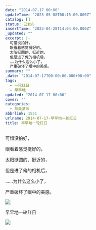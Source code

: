```yaml
---
date: "2014-07-17 00:00"
updateTime: "2023-05-08T00:15:00.000Z"
catalog: []
status: 已发布
insertTime: "2023-04-28T14:04:00.000Z"
_updated: ""
excerpt: |-
  可惜没拍好，
  眼看着感觉挺好的，
  太阳挺圆的、挺近的，
  但是进了俺的相机后，
  ……为什么这么小了，
  严重破坏了眼中的美感。
summary: ""
_date: "2014-07-17T00:00:00.000+08:00"
tags:
  - 一轮红日
  - 早早地
updated: "2014-07-17 00:00"
cover: ""
categories:
  - 燕美清照
abbrlink: 1551
urlname: 2014-07-17-早早地一轮红日
title: 早早地一轮红日
---
```


可惜没拍好，

眼看着感觉挺好的，

太阳挺圆的、挺近的，

但是进了俺的相机后，

……为什么这么小了，

严重破坏了眼中的美感。

![](https://image.bmqy.net/upload/FrvxGzhZNHMKibnfq5KGJi9RGtMs.jpg)

早早地一轮红日

![](https://image.bmqy.net/upload/FgQuyhY6bzMvvh9VgZ_vi74ro7PZ.jpg)
